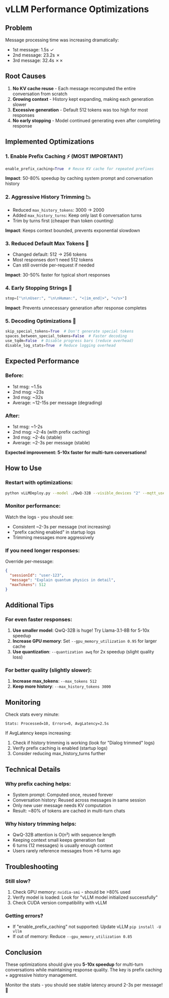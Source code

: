 # vLLM Performance Optimizations

## Problem
Message processing time was increasing dramatically:
- 1st message: 1.5s ✓
- 2nd message: 23.2s ✗
- 3rd message: 32.4s ✗✗

## Root Causes
1. **No KV cache reuse** - Each message recomputed the entire conversation from scratch
2. **Growing context** - History kept expanding, making each generation slower
3. **Excessive generation** - Default 512 tokens was too high for most responses
4. **No early stopping** - Model continued generating even after completing response

## Implemented Optimizations

### 1. Enable Prefix Caching ⚡ (MOST IMPORTANT)
```python
enable_prefix_caching=True  # Reuse KV cache for repeated prefixes
```
**Impact**: 50-80% speedup by caching system prompt and conversation history

### 2. Aggressive History Trimming 📉
- Reduced `max_history_tokens`: 3000 → 2000
- Added `max_history_turns`: Keep only last 6 conversation turns
- Trim by turns first (cheaper than token counting)

**Impact**: Keeps context bounded, prevents exponential slowdown

### 3. Reduced Default Max Tokens 🎯
- Changed default: 512 → 256 tokens
- Most responses don't need 512 tokens
- Can still override per-request if needed

**Impact**: 30-50% faster for typical short responses

### 4. Early Stopping Strings 🛑
```python
stop=["\n\nUser:", "\n\nHuman:", "<|im_end|>", "</s>"]
```
**Impact**: Prevents unnecessary generation after response completes

### 5. Decoding Optimizations 🚀
```python
skip_special_tokens=True  # Don't generate special tokens
spaces_between_special_tokens=False  # Faster decoding
use_tqdm=False  # Disable progress bars (reduce overhead)
disable_log_stats=True  # Reduce logging overhead
```

## Expected Performance

### Before:
- 1st msg: ~1.5s
- 2nd msg: ~23s
- 3rd msg: ~32s
- Average: ~12-15s per message (degrading)

### After:
- 1st msg: ~1-2s
- 2nd msg: ~2-4s (with prefix caching)
- 3rd msg: ~2-4s (stable)
- Average: ~2-3s per message (stable)

**Expected improvement: 5-10x faster for multi-turn conversations!**

## How to Use

### Restart with optimizations:
```bash
python vLLMDeploy.py --model ./QwQ-32B --visible_devices "2" --mqtt_username TangClinic --mqtt_password Tang123
```

### Monitor performance:
Watch the logs - you should see:
- Consistent ~2-3s per message (not increasing)
- "prefix caching enabled" in startup logs
- Trimming messages more aggressively

### If you need longer responses:
Override per-message:
```json
{
  "sessionId": "user-123",
  "message": "Explain quantum physics in detail",
  "maxTokens": 512
}
```

## Additional Tips

### For even faster responses:
1. **Use smaller model**: QwQ-32B is huge! Try Llama-3.1-8B for 5-10x speedup
2. **Increase GPU memory**: Set `--gpu_memory_utilization 0.95` for larger cache
3. **Use quantization**: `--quantization awq` for 2x speedup (slight quality loss)

### For better quality (slightly slower):
1. **Increase max_tokens**: `--max_tokens 512`
2. **Keep more history**: `--max_history_tokens 3000`

## Monitoring

Check stats every minute:
```
Stats: Processed=10, Errors=0, AvgLatency=2.5s
```

If AvgLatency keeps increasing:
1. Check if history trimming is working (look for "Dialog trimmed" logs)
2. Verify prefix caching is enabled (startup logs)
3. Consider reducing max_history_turns further

## Technical Details

### Why prefix caching helps:
- System prompt: Computed once, reused forever
- Conversation history: Reused across messages in same session
- Only new user message needs KV computation
- Result: ~80% of tokens are cached in multi-turn chats

### Why history trimming helps:
- QwQ-32B attention is O(n²) with sequence length
- Keeping context small keeps generation fast
- 6 turns (12 messages) is usually enough context
- Users rarely reference messages from >6 turns ago

## Troubleshooting

### Still slow?
1. Check GPU memory: `nvidia-smi` - should be >80% used
2. Verify model is loaded: Look for "vLLM model initialized successfully"
3. Check CUDA version compatibility with vLLM

### Getting errors?
- If "enable_prefix_caching" not supported: Update vLLM `pip install -U vllm`
- If out of memory: Reduce `--gpu_memory_utilization 0.85`

## Conclusion

These optimizations should give you **5-10x speedup** for multi-turn conversations while maintaining response quality. The key is prefix caching + aggressive history management.

Monitor the stats - you should see stable latency around 2-3s per message! 🚀
